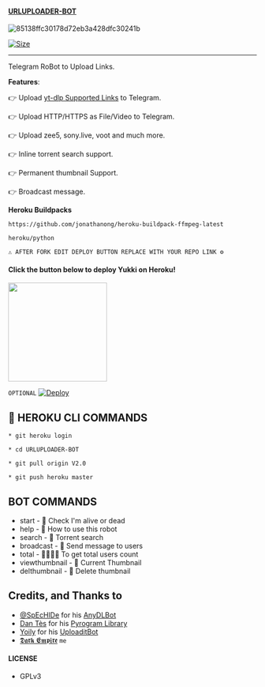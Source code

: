 #### [URLUPLOADER-BOT](https://t.me/darkurlupload_bot)

![85138ffc30178d72eb3a428dfc30241b](https://user-images.githubusercontent.com/95665347/167798549-e616fc75-e819-4add-a6ac-2e9b0941f251.jpg)


[![Size](https://img.shields.io/github/repo-size/DARKEMPIRESL/URLUPLOADER-BOT?style=flat-square&color=green)](https://github.com/DARKEMPIRESL/URLUPLOADER-BOT)

---

Telegram RoBot to Upload Links.

**Features**:

👉 Upload [yt-dlp Supported Links](https://ytdl-org.github.io/youtube-dl/supportedsites.html) to Telegram.

👉 Upload HTTP/HTTPS as File/Video to Telegram.

👉 Upload zee5, sony.live, voot and much more.

👉 Inline torrent search support.

👉  Permanent thumbnail Support.

👉 Broadcast message.

**Heroku Buildpacks**
```
https://github.com/jonathanong/heroku-buildpack-ffmpeg-latest
```
```
heroku/python
```

```
⚠️ AFTER FORK EDIT DEPLOY BUTTON REPLACE WITH YOUR REPO LINK ⚙️
```
<h4>Click the button below to deploy Yukki on Heroku!</h4>    
<a href="https://heroku.com/deploy/"><img src="https://img.shields.io/badge/Deploy%20To%20Heroku-blueviolet?style=for-the-badge&logo=heroku" width="200""/></a>


  
``OPTIONAL`` [![Deploy](https://www.herokucdn.com/deploy/button.svg)](https://github.com/DARKEMPIRESL/URLUPLOADER-BOT/issues/1#issue-1231476621)



## 🚸 HEROKU CLI COMMANDS

`* git heroku login`

`* cd URLUPLOADER-BOT`

`* git pull origin V2.0`

`* git push heroku master`


## BOT COMMANDS

* start - 👻 Check I'm alive or dead
* help - 📝 How to use this robot
* search - 🚸 Torrent search
* broadcast - 💌 Send message to users
* total - 👨‍👨‍👦‍👦 To get total users count
* viewthumbnail - 🌌 Current Thumbnail
* delthumbnail - 🎇 Delete thumbnail

## Credits, and Thanks to

* [@SpEcHlDe](https://t.me/ThankTelegram) for his [AnyDLBot](https://telegram.dog/AnyDLBot)
* [Dan Tès](https://t.me/haskell) for his [Pyrogram Library](https://github.com/pyrogram/pyrogram)
* [Yoily](https://t.me/YoilyL) for his [UploaditBot](https://telegram.dog/UploaditBot)
* [𝕯𝖆𝖗𝖐 𝕰𝖒𝖕𝖎𝖗𝖊](https://t.me/ImDark_Empire) ``me``

#### LICENSE
- GPLv3
